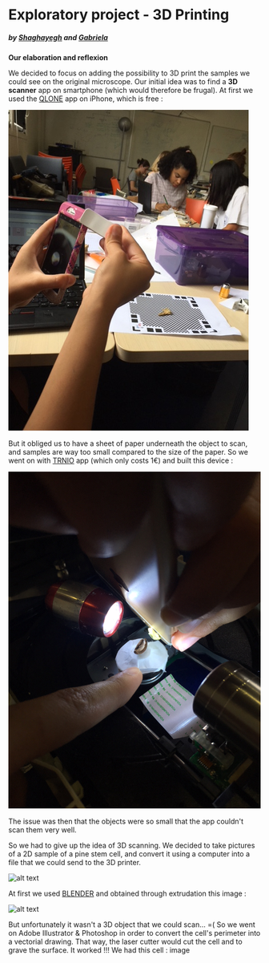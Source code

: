 # Exploratory project - 3D Printing
   ##### by [Shaghayegh](https://github.com/missnjf) and [Gabriela]()

**Our elaboration and reflexion**

We decided to focus on adding the possibility to 3D print the samples we could see on the original microscope. 
Our initial idea was to find a **3D scanner** app on smartphone (which would therefore be frugal).
At first we used the [QLONE](https://www.qlone.pro/) app on iPhone, which is free :

![alt text](https://github.com/MakerLabCRI/FrugalMicroscope/blob/master/StudentStories/3D%20printing/qlone.JPG)

But it obliged us to have a sheet of paper underneath the object to scan, and samples are way too small compared to the size of the paper.
So we went on with [TRNIO](http://www.trnio.com/) app (which only costs 1€) and built this device :

![alt text](https://github.com/MakerLabCRI/FrugalMicroscope/blob/master/StudentStories/3D%20printing/trnio.JPG)

The issue was then that the objects were so small that the app couldn't scan them very well.


So we had to give up the idea of 3D scanning.
We decided to take pictures of a 2D sample of a pine stem cell, and convert it using a computer into a file that we could send to the 3D printer.

![alt text]()

At first we used [BLENDER](https://www.blender.org/) and obtained through extrudation this image :

![alt text]()

But unfortunately it wasn't a 3D object that we could scan... =(
So we went on Adobe Illustrator & Photoshop in order to convert the cell's perimeter into a vectorial drawing. That way, the laser cutter would cut the cell and to grave the surface. It worked !!! We had this cell :
image
